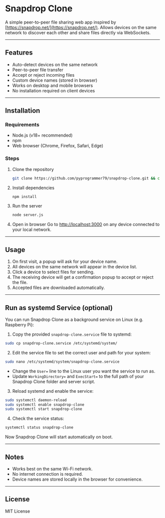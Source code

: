# Snapdrop Clone

A simple peer-to-peer file sharing web app inspired by [https://snapdrop.net/](https://snapdrop.net/).
Allows devices on the same network to discover each other and share files directly via WebSockets.

---

## Features

* Auto-detect devices on the same network
* Peer-to-peer file transfer
* Accept or reject incoming files
* Custom device names (stored in browser)
* Works on desktop and mobile browsers
* No installation required on client devices

---

## Installation

### Requirements

* Node.js (v18+ recommended)
* npm
* Web browser (Chrome, Firefox, Safari, Edge)

### Steps

1. Clone the repository
   ```bash
   git clone https://github.com/pyprogrammer79/snapdrop-clone.git && cd snapdrop-clone
   ```
3. Install dependencies
   ```bash
   npm install
   ```
4. Run the server
   ```bash
   node server.js
   ```
5. Open in browser
   Go to [http://localhost:3000](http://localhost:3000) on any device connected to your local network.

---

## Usage

1. On first visit, a popup will ask for your device name.
2. All devices on the same network will appear in the device list.
3. Click a device to select files for sending.
4. The receiving device will get a confirmation popup to accept or reject the file.
5. Accepted files are downloaded automatically.

---

## Run as systemd Service (optional)

You can run Snapdrop Clone as a background service on Linux (e.g. Raspberry Pi):

1. Copy the provided `snapdrop-clone.service` file to systemd:

```bash
sudo cp snapdrop-clone.service /etc/systemd/system/
```

2. Edit the service file to set the correct user and path for your system:

```bash
sudo nano /etc/systemd/system/snapdrop-clone.service
```

* Change the `User=` line to the Linux user you want the service to run as.
* Update `WorkingDirectory=` and `ExecStart=` to the full path of your Snapdrop Clone folder and server script.

3. Reload systemd and enable the service:

```bash
sudo systemctl daemon-reload
sudo systemctl enable snapdrop-clone
sudo systemctl start snapdrop-clone
```

4. Check the service status:

```bash
systemctl status snapdrop-clone
```

Now Snapdrop Clone will start automatically on boot.

---

## Notes

* Works best on the same Wi-Fi network.
* No internet connection is required.
* Device names are stored locally in the browser for convenience.

---

## License

MIT License
